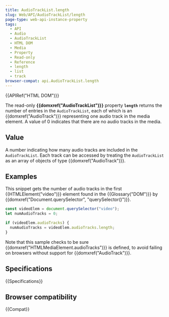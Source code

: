 ```yaml
---
title: AudioTrackList.length
slug: Web/API/AudioTrackList/length
page-type: web-api-instance-property
tags:
  - API
  - Audio
  - AudioTrackList
  - HTML DOM
  - Media
  - Property
  - Read-only
  - Reference
  - length
  - list
  - track
browser-compat: api.AudioTrackList.length
---
```

{{APIRef("HTML DOM")}}

The read-only **{{domxref("AudioTrackList")}}**
property **`length`** returns the number of entries in the
`AudioTrackList`, each of which is an {{domxref("AudioTrack")}}
representing one audio track in the media element. A value of 0 indicates that
there are no audio tracks in the media.

## Value

A number indicating how many audio tracks are included in the
`AudioTrackList`. Each track can be accessed by treating the
`AudioTrackList` as an array of objects of type {{domxref("AudioTrack")}}.

## Examples

This snippet gets the number of audio tracks in the first {{HTMLElement("video")}}
element found in the {{Glossary("DOM")}} by {{domxref("Document.querySelector",
  "querySelector()")}}.

```js
const videoElem = document.querySelector("video");
let numAudioTracks = 0;

if (videoElem.audioTracks) {
  numAudioTracks = videoElem.audioTracks.length;
}
```

Note that this sample checks to be sure {{domxref("HTMLMediaElement.audioTracks")}} is
defined, to avoid failing on browsers without support for {{domxref("AudioTrack")}}.

## Specifications

{{Specifications}}

## Browser compatibility

{{Compat}}
